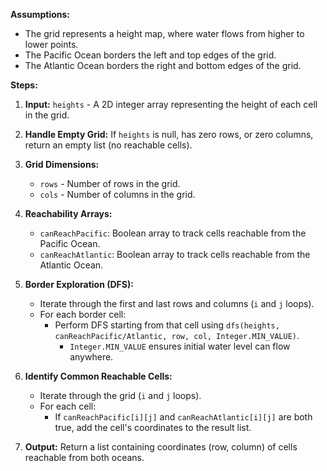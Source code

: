 **Assumptions:**

- The grid represents a height map, where water flows from higher to lower points.
- The Pacific Ocean borders the left and top edges of the grid.
- The Atlantic Ocean borders the right and bottom edges of the grid.

**Steps:**

1. **Input:** `heights` - A 2D integer array representing the height of each cell in the grid.

2. **Handle Empty Grid:** If `heights` is null, has zero rows, or zero columns, return an empty list (no reachable cells).

3. **Grid Dimensions:**

   - `rows` - Number of rows in the grid.
   - `cols` - Number of columns in the grid.

4. **Reachability Arrays:**

   - `canReachPacific`: Boolean array to track cells reachable from the Pacific Ocean.
   - `canReachAtlantic`: Boolean array to track cells reachable from the Atlantic Ocean.

5. **Border Exploration (DFS):**

   - Iterate through the first and last rows and columns (`i` and `j` loops).
   - For each border cell:
     - Perform DFS starting from that cell using `dfs(heights, canReachPacific/Atlantic, row, col, Integer.MIN_VALUE)`.
       - `Integer.MIN_VALUE` ensures initial water level can flow anywhere.

6. **Identify Common Reachable Cells:**

   - Iterate through the grid (`i` and `j` loops).
   - For each cell:
     - If `canReachPacific[i][j]` and `canReachAtlantic[i][j]` are both true, add the cell's coordinates to the result list.

7. **Output:** Return a list containing coordinates (row, column) of cells reachable from both oceans.
